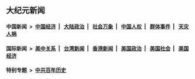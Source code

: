 ## 大纪元新闻

#### 中国新闻 &nbsp;>&nbsp; [中国经济](indexes/ncid283/README.md?11261245) &nbsp;| &nbsp; [大陆政治](indexes/ncid277/README.md?11261245) &nbsp;| &nbsp; [社会万象](indexes/ncid282/README.md?11261245) &nbsp;| &nbsp; [中国人权](indexes/ncid278/README.md?11261245) &nbsp;| &nbsp; [群体事件](indexes/ncid279/README.md?11261245) &nbsp;| &nbsp; [天灾人祸](indexes/ncid280/README.md?11261245)

#### 国际新闻 &nbsp;>&nbsp; [美中关系](indexes/nf1412576/README.md?11261245) &nbsp;| &nbsp; [台湾新闻](indexes/ncid1349361/README.md?11261245) &nbsp;| &nbsp; [香港新闻](indexes/ncid1349362/README.md?11261245) &nbsp;| &nbsp; [美国政治](indexes/ncid1078159/README.md?11261245) &nbsp;| &nbsp; [美国社会](indexes/ncid1078160/README.md?11261245) &nbsp;| &nbsp; [美国经济](indexes/ncid1078158/README.md?11261245)

#### 特别专题 &nbsp;>&nbsp; [中共百年历史](https://github.com/epoch-news/epoch-special/blob/master/README.md?11261245)  
